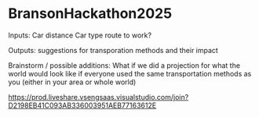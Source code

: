 # BransonHackathon2025

Inputs:
Car distance
Car type
route to work?

Outputs:
suggestions for transporation methods and their impact

Brainstorm / possible additions:
What if we did a projection for what the world would look like
if everyone used the same transportation methods as you (either in your area or whole world)

https://prod.liveshare.vsengsaas.visualstudio.com/join?D2198EB41C093AB336003951AEB77163612E

